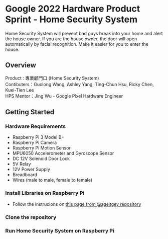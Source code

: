 # Google 2022 Hardware Product Sprint - Home Security System
Home Security System will prevent bad guys break into your home and alert the house owner. If you are the house owner, the door will open automatically by facial recognition. Make it easier for you to enter the house.

## Overview
Product : 專業顧門口 (Home Security System)  
Contibuters：Guolong Wang, Ashley Yang, Ting-Chun Hsu, Ricky Chen, Kuei-Tien Lee  
HPS Mentor：Jing Wu - Google Pixel Hardware Engineer  

## Getting Started
### Hardware Requirements
- Raspberry Pi 3 Model B+ 
- Raspberry Pi Camera
- Raspberry Pi Motion Sensor
- MPU6050 Accelerometer and Gyroscope Sensor
- DC 12V Solenoid Door Lock
- 5V Relay
- 12V Power Supply
- Breadboard
- Wires (male to male, female to female)

### Install Libraries on Raspberry Pi
- Follow the instrucions on [this page from @ageitgey repository](https://gist.github.com/ageitgey/1ac8dbe8572f3f533df6269dab35df65)
### Clone the repository
### Run Home Security System on Raspberry Pi

